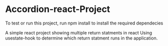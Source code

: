 # Accordion-react-Project

To test or run this project, run npm install to install the required dependecies 

A simple react project showing multiple return statments in react
Using usestate-hook to determine which return statment runs in the application.
